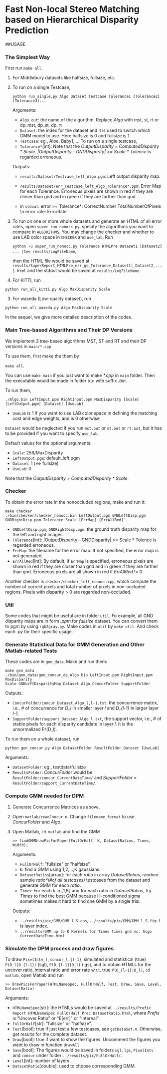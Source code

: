 # Fast Non-local Stereo Matching based on Hierarchical Disparity Prediction

##USAGE

### The Simplest Way
First run `make all`.

1. For Middlebury datasets like halfsize, fullsize, etc.
  1. To run on a single Testcase,

      `python run_single.py Algo Dataset Testcase Tolerance1 [Tolerance2] [Tolerance3]...`

      Arguments:
      - `Algo.out`: the name of the algorithm. Replace *Algo* with mst, st, rt or
  dp\_mst, dp\_st, dp\_rt
      - `Dataset`: the index for the dataset and it is used to switch which GMM
model to use. Here halfsize is 0 and fullsize is 1. 
      - `Testcase`: eg., Aloe, Baby1, ...
To run on a single testcase,
      - `Tolerance*`[int]: Note that the *OutputDisparity = ComputedDisparity \*
        Scale*. *|OutputDisparity - GNDDisparity| >= Scale \* Tolence* is regarded erroneous.

      Outputs:
      - `results/Dataset/Testcase_left_Algo.pgm`: Left output disparity map.
      - `results/Dataset/err_Testcase_left_Algo_Tolerance*.ppm`: Error Map for
        each Tolerance. Erroneous pixels are shown in red if they are closer 
        than gnd and in green if they are farther than gnd.

      - in `stdout`: error >= Tolerance*: CorrectNumber TotalNumberOfPixels \n
        error rate: ErrorRate 
  2. To run on one or more  whole datasets and generate an HTML of all error rates, 
    open `super_run_nonocc.py`, specify the algorithms you want to compare 
    in `ALGORITHMS`. You may change the checker and whether to use LAB color
    space in `CHECKER` and `use_lab`. Run

      `python -u super_run_nonocc.py Tolerance HTMLPre Dataset1 [Dataset2] ... |tee results/LogFileName`,
  
      then the HTML file would be saved at
        `results/SuperReport_HTMLPre_err_ge_Tolerance_Dataset1[_Dataset2_...].html` and the stdout would be saved at
        `results/LogFileName`.
2. For KITTI, run

  `python run_all_kitti.py Algo MaxDisparity Scale`

3. For waseda (Low-quality dataset), run

  `python run_all_waseda.py Algo MaxDisparity Scale`

In the sequel, we give more detailed description of the codes.

### Main Tree-based Algorithms and Their DP Versions 

We implement 3 tree-based algorithms MST, ST and RT and their DP versions in
`main/*.cpp`


To use them, first make the them by

`make all`.

You can use `make main` if you just want to make *\*.cpp* in `main` folder.
Then the executable would be made in folder `bin` with suffix *.bin*.


To run them, 

`./Algo.bin LeftInput.ppm RightInput.ppm MaxDisparity [Scale] [LeftOutput.pgm]
[Dataset] [UseLab]`

- `UseLab` is 1 if you want to use LAB color space in defining the matching cost and
edge weights, and is 0 otherwise

`Dataset` would be neglected if you run `mst.out` or `st.out` or
`rt.out`, but it has to be provided if you want to specify `use_lab`.

Default values for the optional arguments:

- `Scale`: 256/MaxDisparity
- `LeftOutput.pgm`: default\_left.pgm
- `Dataset`: 1 (<=> fullsize)
- `UseLab`: 0

Note that the *OutputDisparity = ComputedDisparity \* Scale*.


### Checker
To obtain the error rate in the nonoccluded regions, make and run it:

```
make checker
./bin/checker/checker_nonocc.bin LeftOutput.pgm GNDLeftDisp.pgm
GNDRightDisp.pgm Tolerance Scale [ErrMap] [ErrAllRed]`.
```

- `GNDLeftDisp.pgm`, `GNDRightDisp.pgm`: the ground truth disparity map for the left and right images.
- `Tolerance`[int]: |OutputDisparity - GNDDisparity| >= Scale \* Tolence is regarded erroneous.
- `ErrMap`: the filename for the error map. If not specified, the error map is
  not generated.
- `ErrAllRed`[int]: By default, if `ErrMap` is specified, erroneous pixels are shown
  in red if they are closer than gnd and in green if they are farther than gnd.
  Erroneous pixels are all shown in red if *ErrAllRed* != 0.

Another checker is `checker/checker_left_nonocc.cpp`, which compute the number
of correct pixels and total number of pixels in non-occluded regions. Pixels
with disparity > 0 are regarded non-occluded.

### Util
Some codes that might be useful are in folder `util`. Fo example, all GND disparity maps
are in form *.ppm* for *fullsize* dataset. You can convert them to pgm by
using `rgb2gray.py`. Make codes in `util` by `make util`. And check each *.py* for
their specific usage.


### Generate Statistical Data for GMM Generation and Other Matlab-related Tests
These codes are in `gen_data`. Make and run them: 

```
make gen_data
./bin/gen_data/gen_concur_dp_Algo.bin LeftInput.ppm RightInput.ppm MaxDisparity
Scale GNDLeftDisparityMap Dataset Algo ConcurFolder SupportFolder
```

Outputs:

- `ConcurFolder/concur_Dataset_Algo_l,l-1.txt`: the concurrence matrix, i.e., # of
concurrence for *D_l* in smaller layer *l* and *D_{l-1}* in larger layer *l-1*,
- `SupportFolder/support_Dataset_Algo_l.txt`, the support vector, i.e., # of stable pixels for each disparity candidate in layer *l*. It is the unnormalized Pr(D\_l).
 
To run them on a whole dataset, run

`python gen_concur.py Algo DatasetFolder ResultFolder Dataset [UseLab]`

Arguments:

- `DatasetFolder`: eg., testdata/fullsize
- `ResultsFolder`: *ConcurFolder* would be `ResultFolder/concur_CurrentDateTime/`
  and *SupportFolder* = `ResultFolder/support_CurrentDateTime/`. 

### Compute GMM needed for DPM
1. Generate Concurrence Matrices as above.
2. Open `matlab/readConcur.m`. Change `filename_format` to use *ConcurFolder*
   and *Algo*.
3. Open Matlab, `cd matlab` and find the GMM

    `>> findGMMDrawPicForPaper(FullOrHalf, K, DatasetRatios, Times, Width);`
  
    Arguments:

    - `FullOrHalf`: "fullsize" or "halfsize"
    - `K`: find a GMM using 1,2,...,K gaussians.
    - `DatasetRatios`[array]: for each *ratio* in array *DatasetRatios*, random
      sample *ratio\*(#of all testcases)* testcases from the dataset and
      generate GMM for each *ratio*.
    - `Times`: For each k in [1,K] and for each ratio in *DatasetRatios*, try *Times* to find the best GMM because ill-conditioned sigma sometimes makes it hard to find one GMM by a single trial. 

    Outputs:
    
    - `../results/pic/GMM/GMM_l_S.eps`, `../results/pic/GMM/GMM_l_S.fig`: *l* is layer index.
    -  `../results/GMM up to K Kernels for Times times gnd vs. Algo
       CurrentDateTime.html` 

### Simulate the DPM process and draw figures 
To draw `PixelIntv_l`, `concur_l,{l-1}`, simulated and statistical (true) `P(D_l|D_{l-1})` (sgl), `P(D_{l-1}|D_l)` (lgs), and to obtain HTMLs for the uncover ratio, interval ratio and error rate w.r.t. true `P(D_{l-1}|D_l)`, 
`cd matlab`, open Matlab and run 

`>> drawPicsForPaper(HTMLNameSpec, FullOrHalf, Test, Draw, Save,
Level, DatasetRatio)`

Arguments:

- `HTMLNameSpec`[str]: the HTMLs would be saved at `../results/Prefix Report HTMLNameSpec
  FullOrHalf Prec DatasetRatio.html`, where *Prefix* is "Uncover Ratio" or "E[err]" or "Interval".
- `FullOrHalf`[str]: "fullsize" or "halfsize".
- `Test`[bool]: true if just test a few testcases, see `getDataSet.m`. Otherwise, get
  results for the complete dataset.
- `Draw`[bool]: true if want to show the figures. Uncomment the figures you want
  to draw in function `drawAll`.
- `Save`[bool]: The figures would be saved in folders `sgl`, `lgs`, `PixelIntv` and `concur` under folder `../results/pic/FullOrHalf/`.
- `Level`[int]: number of layers.
- `DatasetRatio`[double]: used to choose corresponding GMM.
